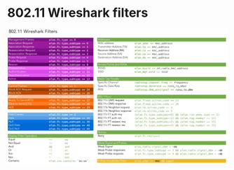 # 802.11 Wireshark filters

![Untitled](802%2011%20Wireshark%20filters%2057c5c0f48305465290fd598f084db225/Untitled.png)
